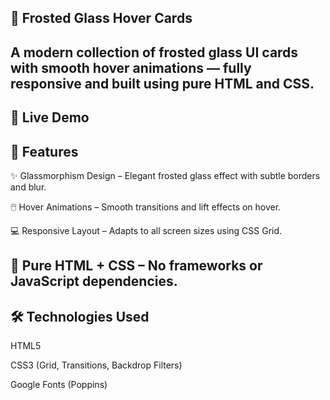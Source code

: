 ## 🧊 Frosted Glass Hover Cards
A modern collection of frosted glass UI cards with smooth hover animations — fully responsive and built using pure HTML and CSS.
---
🔗 Live Demo
---

## 🚀 Features
✨ Glassmorphism Design – Elegant frosted glass effect with subtle borders and blur.

🖱️ Hover Animations – Smooth transitions and lift effects on hover.

💻 Responsive Layout – Adapts to all screen sizes using CSS Grid.

🧩 Pure HTML + CSS – No frameworks or JavaScript dependencies.
---
## 🛠️ Technologies Used
HTML5

CSS3 (Grid, Transitions, Backdrop Filters)

Google Fonts (Poppins)
